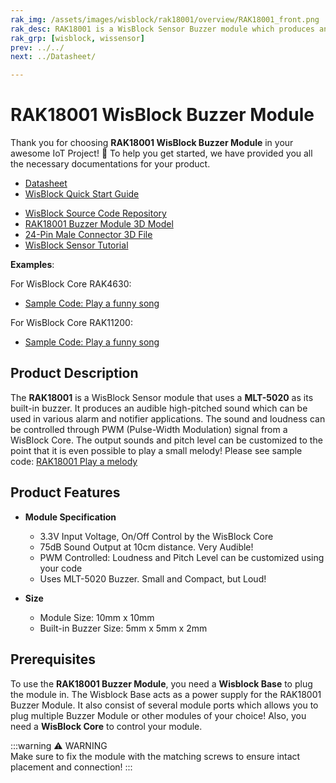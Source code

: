 ```yaml
---
rak_img: /assets/images/wisblock/rak18001/overview/RAK18001_front.png
rak_desc: RAK18001 is a WisBlock Sensor Buzzer module which produces an audible sound using the MLT-5020 Buzzer
rak_grp: [wisblock, wissensor]
prev: ../../
next: ../Datasheet/

---
```


# RAK18001 WisBlock Buzzer Module

Thank you for choosing **RAK18001 WisBlock Buzzer Module** in your awesome IoT Project! 🎉 To help you get started, we have provided you all the necessary documentations for your product.


* [Datasheet](../Datasheet/)
* <a href="../../Quickstart/" target="_blank">WisBlock Quick Start Guide</a>
<!---* [WisBlock Quick Start Guide](../../Quickstart/)-->
* [WisBlock Source Code Repository](https://github.com/RAKWireless/WisBlock/)
* [RAK18001 Buzzer Module 3D Model](https://downloads.rakwireless.com/3D_File/WisBlock/3D_RAK18001.stp)
* [24-Pin Male Connector 3D File](https://downloads.rakwireless.com/3D_File/Accessory/WisConnector/M24S1003K6M.stp)
* [WisBlock Sensor Tutorial](/Knowledge-Hub/Learn/WisBlock-Sensor-Tutorial/)

**Examples**: 

For WisBlock Core RAK4630:
* [Sample Code: Play a funny song](https://github.com/RAKWireless/WisBlock/tree/master/examples/RAK4630/sensors/RAK18001_Buzzer)

For WisBlock Core RAK11200:
* [Sample Code: Play a funny song](https://github.com/RAKWireless/WisBlock/tree/master/examples/RAK11200/sensors/RAK18001_Buzzer)

## Product Description

The **RAK18001** is a WisBlock Sensor module that uses a **MLT-5020** as its built-in buzzer. It produces an audible high-pitched sound which can be used in various alarm and notifier applications. The sound and loudness can be controlled through PWM (Pulse-Width Modulation) signal from a WisBlock Core. The output sounds and pitch level can be customized to the point that it is even possible to play a small melody! Please see sample code: [RAK18001 Play a melody](https://github.com/RAKWireless/WisBlock/tree/master/examples)

## Product Features  

* **Module Specification**
    * 3.3V Input Voltage, On/Off Control by the WisBlock Core
    * 75dB Sound Output at 10cm distance. Very Audible!  
    * PWM Controlled: Loudness and Pitch Level can be customized using your code  
    * Uses MLT-5020 Buzzer. Small and Compact, but Loud!
  
* **Size**
    * Module Size: 10mm x 10mm
    * Built-in Buzzer Size: 5mm x 5mm x 2mm

## Prerequisites  
  
To use the **RAK18001 Buzzer Module**, you need a **Wisblock Base** to plug the module in. The Wisblock Base acts as a power supply for the RAK18001 Buzzer Module. It also consist of several module ports which allows you to plug multiple Buzzer Module or other modules of your choice! Also, you need a **WisBlock Core** to control your module.

:::warning ⚠️ WARNING    
Make sure to fix the module with the matching screws to ensure intact placement and connection!
:::
